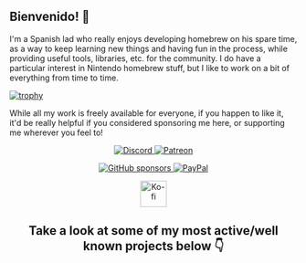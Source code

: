 ## Bienvenido! 👋

I'm a Spanish lad who really enjoys developing homebrew on his spare time, as a way to keep learning new things and having fun in the process, while providing useful tools, libraries, etc. for the community.
I do have a particular interest in Nintendo homebrew stuff, but I like to work on a bit of everything from time to time.

[![trophy](https://github-profile-trophy.vercel.app/?username=XorTroll)](https://github.com/ryo-ma/github-profile-trophy)

While all my work is freely available for everyone, if you happen to like it, it'd be really helpful if you considered sponsoring me here, or supporting me wherever you feel to!

<p align="center">
  <a title="Discord" href="https://discord.gg/3KpFyaH">
    <img alt="Discord" src="https://img.shields.io/discord/789833418631675954?label=Discord&logo=Discord&logoColor=fff&style=for-the-badge">
  </a>
  <a title="Patreon" href="https://www.patreon.com/xortroll">
    <img alt="Patreon" src="https://img.shields.io/endpoint.svg?url=https%3A%2F%2Fshieldsio-patreon.vercel.app%2Fapi%3Fusername%3DXorTroll%26type%3Dpatrons&style=for-the-badge"/>
  </a>
</p>

<p align="center">
  <a title="GitHub sponsors" href="https://github.com/sponsors/XorTroll">
    <img alt="GitHub sponsors" src="https://img.shields.io/github/sponsors/XorTroll?label=Sponsor&logo=GitHub&style=for-the-badge"/>
  </a>
  <a title="PayPal" href="https://www.paypal.com/donate/?hosted_button_id=PHQKFTY9AHPUU">
    <img alt="PayPal" src="https://img.shields.io/badge/Donate-PayPal-green.svg?style=for-the-badge"/>
  </a>
</p>

<p align="center">
  <a title="Ko-fi" href='https://ko-fi.com/xortroll' target='_blank'>
    <img alt="Ko-fi" height='35' style='border:0px;height:46px;' src='https://az743702.vo.msecnd.net/cdn/kofi3.png?v=0' border='0'/>
  </a>
</p>

<h2 align="center">
Take a look at some of my most active/well known projects below 👇
</h2>
